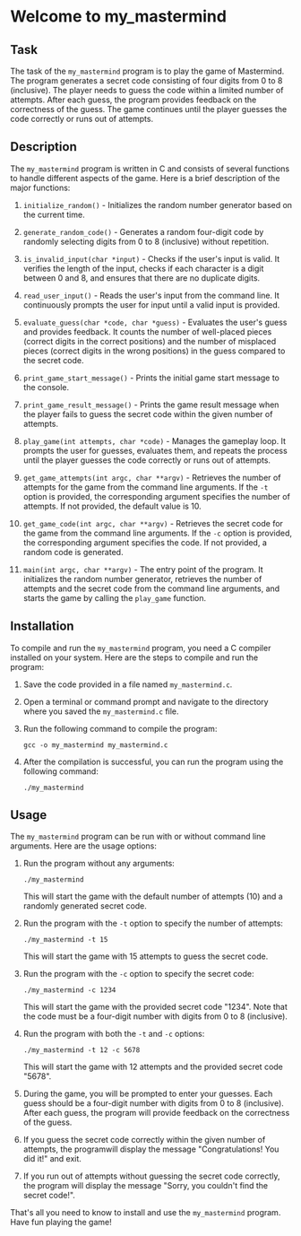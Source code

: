 # Welcome to my_mastermind

## Task

The task of the `my_mastermind` program is to play the game of Mastermind. The program generates a secret code consisting of four digits from 0 to 8 (inclusive). The player needs to guess the code within a limited number of attempts. After each guess, the program provides feedback on the correctness of the guess. The game continues until the player guesses the code correctly or runs out of attempts.

## Description

The `my_mastermind` program is written in C and consists of several functions to handle different aspects of the game. Here is a brief description of the major functions:

1. `initialize_random()` - Initializes the random number generator based on the current time.

2. `generate_random_code()` - Generates a random four-digit code by randomly selecting digits from 0 to 8 (inclusive) without repetition.

3. `is_invalid_input(char *input)` - Checks if the user's input is valid. It verifies the length of the input, checks if each character is a digit between 0 and 8, and ensures that there are no duplicate digits.

4. `read_user_input()` - Reads the user's input from the command line. It continuously prompts the user for input until a valid input is provided.

5. `evaluate_guess(char *code, char *guess)` - Evaluates the user's guess and provides feedback. It counts the number of well-placed pieces (correct digits in the correct positions) and the number of misplaced pieces (correct digits in the wrong positions) in the guess compared to the secret code.

6. `print_game_start_message()` - Prints the initial game start message to the console.

7. `print_game_result_message()` - Prints the game result message when the player fails to guess the secret code within the given number of attempts.

8. `play_game(int attempts, char *code)` - Manages the gameplay loop. It prompts the user for guesses, evaluates them, and repeats the process until the player guesses the code correctly or runs out of attempts.

9. `get_game_attempts(int argc, char **argv)` - Retrieves the number of attempts for the game from the command line arguments. If the `-t` option is provided, the corresponding argument specifies the number of attempts. If not provided, the default value is 10.

10. `get_game_code(int argc, char **argv)` - Retrieves the secret code for the game from the command line arguments. If the `-c` option is provided, the corresponding argument specifies the code. If not provided, a random code is generated.

11. `main(int argc, char **argv)` - The entry point of the program. It initializes the random number generator, retrieves the number of attempts and the secret code from the command line arguments, and starts the game by calling the `play_game` function.

## Installation

To compile and run the `my_mastermind` program, you need a C compiler installed on your system. Here are the steps to compile and run the program:

1. Save the code provided in a file named `my_mastermind.c`.

2. Open a terminal or command prompt and navigate to the directory where you saved the `my_mastermind.c` file.

3. Run the following command to compile the program:
   ```
   gcc -o my_mastermind my_mastermind.c
   ```

4. After the compilation is successful, you can run the program using the following command:
   ```
   ./my_mastermind
   ```

## Usage

The `my_mastermind` program can be run with or without command line arguments. Here are the usage options:

1. Run the program without any arguments:
   ```
   ./my_mastermind
   ```
   This will start the game with the default number of attempts (10) and a randomly generated secret code.

2. Run the program with the `-t` option to specify the number of attempts:
   ```
   ./my_mastermind -t 15
   ```
   This will start the game with 15 attempts to guess the secret code.

3. Run the program with the `-c` option to specify the secret code:
   ```
   ./my_mastermind -c 1234
   ```
   This will start the game with the provided secret code "1234". Note that the code must be a four-digit number with digits from 0 to 8 (inclusive).

4. Run the program with both the `-t` and `-c` options:
   ```
   ./my_mastermind -t 12 -c 5678
   ```
   This will start the game with 12 attempts and the provided secret code "5678".

5. During the game, you will be prompted to enter your guesses. Each guess should be a four-digit number with digits from 0 to 8 (inclusive). After each guess, the program will provide feedback on the correctness of the guess.

6. If you guess the secret code correctly within the given number of attempts, the programwill display the message "Congratulations! You did it!" and exit.

7. If you run out of attempts without guessing the secret code correctly, the program will display the message "Sorry, you couldn't find the secret code!".

That's all you need to know to install and use the `my_mastermind` program. Have fun playing the game!